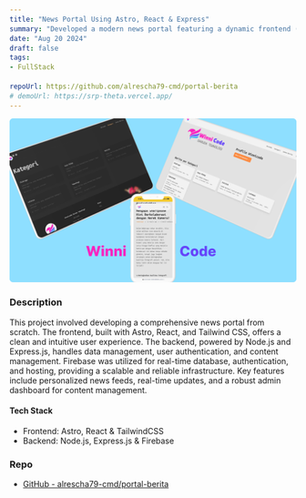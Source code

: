 ```yaml
---
title: "News Portal Using Astro, React & Express"
summary: "Developed a modern news portal featuring a dynamic frontend (Astro, React, Tailwind CSS) and a scalable backend (Node.js, Express.js, Firebase)"
date: "Aug 20 2024"
draft: false
tags:
- FullStack

repoUrl: https://github.com/alrescha79-cmd/portal-berita
# demoUrl: https://srp-theta.vercel.app/
---
```


![Maizefriend](<../../../../public/projects/portal-berita.png>)

### Description

This project involved developing a comprehensive news portal from scratch. The frontend, built with Astro, React, and Tailwind CSS, offers a clean and intuitive user experience. The backend, powered by Node.js and Express.js, handles data management, user authentication, and content management. Firebase was utilized for real-time database, authentication, and hosting, providing a scalable and reliable infrastructure. Key features include personalized news feeds, real-time updates, and a robust admin dashboard for content management.

#### Tech Stack

- Frontend: Astro, React & TailwindCSS
- Backend: Node.js, Express.js & Firebase

### Repo

- [GitHub - alrescha79-cmd/portal-berita](https://github.com/alrescha79-cmd/portal-berita)

